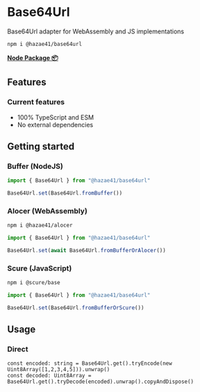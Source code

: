 # Base64Url

Base64Url adapter for WebAssembly and JS implementations

```bash
npm i @hazae41/base64url
```

[**Node Package 📦**](https://www.npmjs.com/package/@hazae41/base64url)

## Features

### Current features
- 100% TypeScript and ESM
- No external dependencies

## Getting started

### Buffer (NodeJS)

```typescript
import { Base64Url } from "@hazae41/base64url"

Base64Url.set(Base64Url.fromBuffer())
```

### Alocer (WebAssembly)

```bash
npm i @hazae41/alocer
```

```typescript
import { Base64Url } from "@hazae41/base64url"

Base64Url.set(await Base64Url.fromBufferOrAlocer())
```

### Scure (JavaScript)

```bash
npm i @scure/base
```

```typescript
import { Base64Url } from "@hazae41/base64url"

Base64Url.set(Base64Url.fromBufferOrScure())
```

## Usage

### Direct

```tsx
const encoded: string = Base64Url.get().tryEncode(new Uint8Array([1,2,3,4,5])).unwrap()
const decoded: Uint8Array = Base64Url.get().tryDecode(encoded).unwrap().copyAndDispose()
```